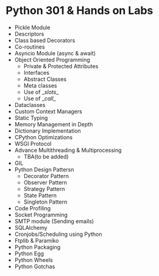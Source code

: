 # Python 301 & Hands on Labs

- Pickle Module
- Descriptors
- Class based Decorators
- Co-routines
- Asyncio Module (async & await)
- Object Oriented Programming
  - Private & Protected Attributes
  - Interfaces
  - Abstract Classes
  - Meta classes
  - Use of \__slots__
  - Use of \__call__
- Dataclasses
- Custom Context Managers
- Static Typing
- Memory Management in Depth
- Dictionary Implementation
- CPython Optimizations
- WSGI Protocol
- Advance Multithreading & Multiprocessing
  - TBA(to be added)
- GIL
- Python Design Pattersn
  - Decorator Pattern
  - Observer Pattern
  - Strategy Pattern
  - State Pattern
  - Singleton Pattern
- Code Profiling
- Socket Programming
- SMTP module (Sending emails)
- SQLAlchemy
- Cronjobs/Scheduling using Python
- Ftplib & Paramiko
- Python Packaging
- Python Egg
- Python Wheels
- Python Gotchas
